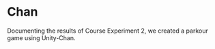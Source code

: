 # Chan
 Documenting the results of Course Experiment 2, we created a parkour game using Unity-Chan.
